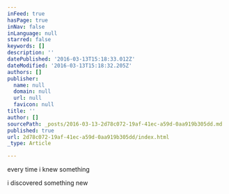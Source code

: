 ```yaml
---
inFeed: true
hasPage: true
inNav: false
inLanguage: null
starred: false
keywords: []
description: ''
datePublished: '2016-03-13T15:18:33.012Z'
dateModified: '2016-03-13T15:18:32.205Z'
authors: []
publisher:
  name: null
  domain: null
  url: null
  favicon: null
title: ''
author: []
sourcePath: _posts/2016-03-13-2d78c072-19af-41ec-a59d-0aa919b305dd.md
published: true
url: 2d78c072-19af-41ec-a59d-0aa919b305dd/index.html
_type: Article

---
```

every time i knew something

i discovered something new